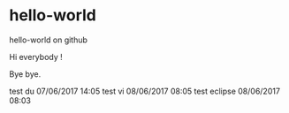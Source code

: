 # hello-world
hello-world on github

Hi everybody !

Bye bye.


test du 07/06/2017 14:05
test vi 08/06/2017 08:05
test eclipse 08/06/2017 08:03

